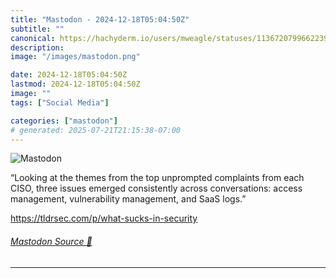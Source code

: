```yaml
---
title: "Mastodon - 2024-12-18T05:04:50Z"
subtitle: ""
canonical: https://hachyderm.io/users/mweagle/statuses/113672079966223916
description:
image: "/images/mastodon.png"

date: 2024-12-18T05:04:50Z
lastmod: 2024-12-18T05:04:50Z
image: ""
tags: ["Social Media"]

categories: ["mastodon"]
# generated: 2025-07-21T21:15:38-07:00
---
```

![Mastodon](/images/mastodon.png)

<p>“Looking at the themes from the top unprompted complaints from each CISO, three issues emerged consistently across conversations: access management, vulnerability management, and SaaS logs.”</p><p><a href="https://tldrsec.com/p/what-sucks-in-security" target="_blank" rel="nofollow noopener noreferrer" translate="no"><span class="invisible">https://</span><span class="ellipsis">tldrsec.com/p/what-sucks-in-se</span><span class="invisible">curity</span></a></p>


###### [Mastodon Source 🐘](https://hachyderm.io/@mweagle/113672079966223916)

___
